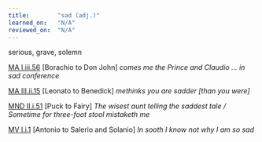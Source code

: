 ```yaml
---
title:        "sad (adj.)"
learned_on:   "N/A"
reviewed_on:  "N/A"
---
```


serious, grave, solemn

[MA I.iii.56](https://www.shakespeareswords.com/Public/Play.aspx?Act=1&Scene=3&WorkId=23#193866) \[Borachio to Don John\] *comes me the Prince and Claudio ... in sad conference*

[MA III.ii.15](https://www.shakespeareswords.com/Public/Play.aspx?Act=3&Scene=2&WorkId=23#195008) \[Leonato to Benedick\] *methinks you are sadder \[than you were\]*

[MND II.i.51](https://www.shakespeareswords.com/Public/Play.aspx?Act=2&Scene=1&WorkId=4#125942) \[Puck to Fairy\] *The wisest aunt telling the saddest tale / Sometime for three-foot stool mistaketh me*

[MV I.i.1](https://www.shakespeareswords.com/Public/Play.aspx?Act=1&Scene=1&WorkId=18#175683) \[Antonio to Salerio and Solanio\] *In sooth I know not why I am so sad*
